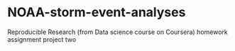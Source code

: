 # NOAA-storm-event-analyses
Reproducible Research (from Data science course on Coursera) homework assignment project two
